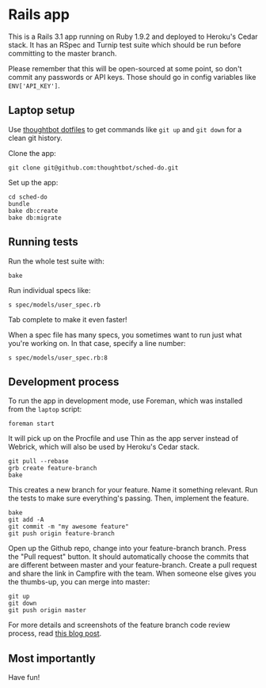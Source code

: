 Rails app
=========

This is a Rails 3.1 app running on Ruby 1.9.2 and deployed to Heroku's Cedar
stack. It has an RSpec and Turnip test suite which should be run before
committing to the master branch.

Please remember that this will be open-sourced at some point, so don't commit
any passwords or API keys. Those should go in config variables like
`ENV['API_KEY']`.

Laptop setup
------------

Use [thoughtbot dotfiles](https://github.com/thoughtbot/dotfiles) to get
commands like `git up` and `git down` for a clean git history.

Clone the app:

    git clone git@github.com:thoughtbot/sched-do.git

Set up the app:

    cd sched-do
    bundle
    bake db:create
    bake db:migrate

Running tests
-------------

Run the whole test suite with:

    bake

Run individual specs like:

    s spec/models/user_spec.rb

Tab complete to make it even faster!

When a spec file has many specs, you sometimes want to run just what you're working on. In that case, specify a line number:

    s spec/models/user_spec.rb:8

Development process
-------------------

To run the app in development mode, use Foreman, which was installed from the `laptop` script:

    foreman start

It will pick up on the Procfile and use Thin as the app server instead of Webrick, which will also be used by Heroku's Cedar stack.

    git pull --rebase
    grb create feature-branch
    bake

This creates a new branch for your feature. Name it something relevant. Run the tests to make sure everything's passing. Then, implement the feature.

    bake
    git add -A
    git commit -m "my awesome feature"
    git push origin feature-branch

Open up the Github repo, change into your feature-branch branch. Press the "Pull
request" button. It should automatically choose the commits that are different
between master and your feature-branch. Create a pull request and share the link
in Campfire with the team. When someone else gives you the thumbs-up, you can
merge into master:

    git up
    git down
    git push origin master

For more details and screenshots of the feature branch code review process, read [this blog post](http://robots.thoughtbot.com/post/2831837714/feature-branch-code-reviews).

Most importantly
----------------

Have fun!
